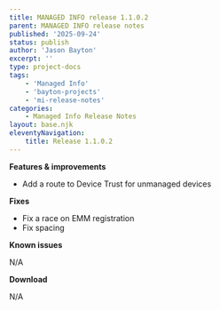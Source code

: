 ```yaml
---
title: MANAGED INFO release 1.1.0.2
parent: MANAGED INFO release notes
published: '2025-09-24'
status: publish
author: 'Jason Bayton'
excerpt: ''
type: project-docs
tags: 
    - 'Managed Info'
    - 'bayton-projects'
    - 'mi-release-notes'
categories: 
    - Managed Info Release Notes
layout: base.njk
eleventyNavigation: 
    title: Release 1.1.0.2
---
```


**Features & improvements**

- Add a route to Device Trust for unmanaged devices

**Fixes**

- Fix a race on EMM registration
- Fix spacing

**Known issues**

N/A

**Download**

N/A